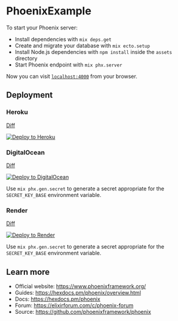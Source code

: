 # PhoenixExample

To start your Phoenix server:

  * Install dependencies with `mix deps.get`
  * Create and migrate your database with `mix ecto.setup`
  * Install Node.js dependencies with `npm install` inside the `assets` directory
  * Start Phoenix endpoint with `mix phx.server`

Now you can visit [`localhost:4000`](http://localhost:4000) from your browser.

## Deployment

### Heroku

[Diff](https://github.com/wojtekmach/phoenix_example/compare/heroku)

[![Deploy to Heroku](https://www.herokucdn.com/deploy/button.svg)](https://heroku.com/deploy?template=https://github.com/wojtekmach/phoenix_example/tree/heroku)

### DigitalOcean

[Diff](https://github.com/wojtekmach/phoenix_example/compare/digitalocean)

[![Deploy to DigitalOcean](https://mp-assets1.sfo2.digitaloceanspaces.com/deploy-to-do/do-btn-blue.svg)](https://cloud.digitalocean.com/apps/new?repo=https://github.com/wojtekmach/phoenix_example/tree/digitalocean)

Use `mix phx.gen.secret` to generate a secret appropriate for the `SECRET_KEY_BASE` environment variable.

### Render

[Diff](https://github.com/wojtekmach/phoenix_example/compare/render)

[![Deploy to Render](https://render.com/images/deploy-to-render-button.svg)](https://render.com/deploy?repo=https://github.com/wojtekmach/phoenix_example&branch=render)

Use `mix phx.gen.secret` to generate a secret appropriate for the `SECRET_KEY_BASE` environment variable.

## Learn more

  * Official website: https://www.phoenixframework.org/
  * Guides: https://hexdocs.pm/phoenix/overview.html
  * Docs: https://hexdocs.pm/phoenix
  * Forum: https://elixirforum.com/c/phoenix-forum
  * Source: https://github.com/phoenixframework/phoenix
